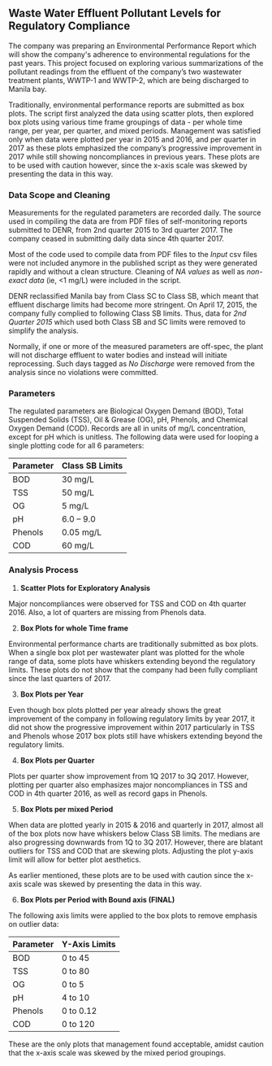 ## Waste Water Effluent Pollutant Levels for Regulatory Compliance

The company was preparing an Environmental Performance Report which will show the company's adherence to environmental regulations for the past years. This project focused on exploring various summarizations of the pollutant readings from the effluent of the company’s two wastewater treatment plants, WWTP-1 and WWTP-2, which are being discharged to Manila bay. 

Traditionally, environmental performance reports are submitted as box plots. The script first analyzed the data using scatter plots, then explored box plots using various time frame groupings of data - per whole time range, per year, per quarter, and mixed periods. Management was satisfied only when data were plotted per year in 2015 and 2016, and per quarter in 2017 as these plots emphasized the company’s progressive improvement in 2017 while still showing noncompliances in previous years. These plots are to be used with caution however, since the x-axis scale was skewed by presenting the data in this way.

### Data Scope and Cleaning

Measurements for the regulated parameters are recorded daily. The source used in compiling the data are from PDF files of self-monitoring reports submitted to DENR, from 2nd quarter 2015 to 3rd quarter 2017. The company ceased in submitting daily data since 4th quarter 2017.

Most of the code used to compile data from PDF files to the *Input* csv files were not included anymore in the published script as they were generated rapidly and without a clean structure. Cleaning of *NA values* as well as *non-exact data* (ie, <1 mg/L) were included in the script.

DENR reclassified Manila bay from Class SC to Class SB, which meant that effluent discharge limits had become more stringent. On April 17, 2015, the company fully complied to following Class SB limits. Thus, data for *2nd Quarter 2015* which used both Class SB and SC limits were removed to simplify the analysis.

Normally, if one or more of the measured parameters are off-spec, the plant will not discharge effluent to water bodies and instead will initiate reprocessing. Such days tagged as *No Discharge* were removed from the analysis since no violations were committed.

### Parameters

The regulated parameters are Biological Oxygen Demand (BOD), Total Suspended Solids (TSS), Oil & Grease (OG), pH, Phenols, and Chemical Oxygen Demand (COD). Records are all in units of mg/L concentration, except for pH which is unitless. The following data were used for looping a single plotting code for all 6 parameters:

Parameter | Class SB Limits
-------------- | ----------------------
BOD            | 30 mg/L
TSS              |50 mg/L
OG              |5 mg/L
pH               | 6.0 – 9.0
Phenols      | 0.05 mg/L
COD            | 60 mg/L

### Analysis Process

1. **Scatter Plots for Exploratory Analysis**

Major noncompliances were observed for TSS and COD on 4th quarter 2016. Also, a lot of quarters are missing from Phenols data.

2. **Box Plots for whole Time frame**

Environmental performance charts are traditionally submitted as box plots. When a single box plot per wastewater plant was plotted for the whole range of data, some plots have whiskers extending beyond the regulatory limits. These plots do not show that the company had been fully compliant since the last quarters of 2017.

3. **Box Plots per Year**

Even though box plots plotted per year already shows the great improvement of the company in following regulatory limits by year 2017, it did not show the progressive improvement within 2017 particularly in TSS and Phenols whose 2017 box plots still have whiskers extending beyond the regulatory limits.

4. **Box Plots per Quarter**

Plots per quarter show improvement from 1Q 2017 to 3Q 2017. However, plotting per quarter also emphasizes major noncompliances in TSS and COD in 4th quarter 2016, as well as record gaps in Phenols.

5. **Box Plots per mixed Period**

When data are plotted yearly in 2015 & 2016 and quarterly in 2017, almost all of the box plots now have whiskers below Class SB limits. The medians are also progressing downwards from 1Q to 3Q 2017. However, there are blatant outliers for TSS and COD that are skewing plots. Adjusting the plot y-axis limit will allow for better plot aesthetics.

As earlier mentioned, these plots are to be used with caution since the x-axis scale was skewed by presenting the data in this way.

6. **Box Plots per Period with Bound axis (FINAL)**

The following axis limits were applied to the box plots to remove emphasis on outlier data:

Parameter | Y-Axis Limits
-------------- | ----------------------
BOD            | 0 to 45
TSS              |0 to 80
OG              |0 to 5
pH               | 4 to 10
Phenols      | 0 to 0.12
COD            | 0 to 120

These are the only plots that management found acceptable, amidst caution that the x-axis scale was skewed by the mixed period groupings.

